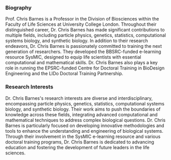 ### Biography

Prof. Chris Barnes is a Professor in the Division of Biosciences within the Faculty of Life Sciences at University College London. Throughout their distinguished career, Dr. Chris Barnes has made significant contributions to multiple fields, including particle physics, genetics, statistics, computational systems biology, and synthetic biology. In addition to their research endeavors, Dr. Chris Barnes is passionately committed to training the next generation of researchers. They developed the BBSRC-funded e-learning resource SysMIC, designed to equip life scientists with essential computational and mathematical skills. Dr. Chris Barnes also plays a key role in running the EPSRC-funded Centre for Doctoral Training in BioDesign Engineering and the LIDo Doctoral Training Partnership.

### Research Interests

Dr. Chris Barnes's research interests are diverse and interdisciplinary, encompassing particle physics, genetics, statistics, computational systems biology, and synthetic biology. Their work aims to push the boundaries of knowledge across these fields, integrating advanced computational and mathematical techniques to address complex biological questions. Dr. Chris Barnes is particularly focused on developing innovative methodologies and tools to enhance the understanding and engineering of biological systems. Through their involvement in the SysMIC e-learning resource and various doctoral training programs, Dr. Chris Barnes is dedicated to advancing education and fostering the development of future leaders in the life sciences.